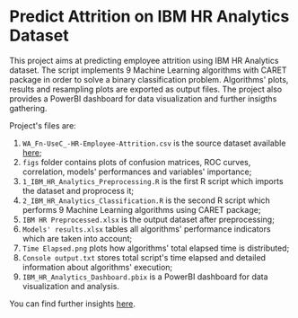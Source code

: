 # Predict Attrition on IBM HR Analytics Dataset
This project aims at predicting employee attrition using IBM HR Analytics dataset. 
The script implements 9 Machine Learning algorithms with CARET package in order to solve a binary classification problem. 
Algorithms' plots, results and resampling plots are exported as output files. The project also provides a PowerBI dashboard for data visualization and further insigths gathering.

Project's files are:
1. `WA_Fn-UseC_-HR-Employee-Attrition.csv` is the source dataset available [here](https://www.kaggle.com/pavansubhasht/ibm-hr-analytics-attrition-dataset);
2. `figs` folder contains plots of confusion matrices, ROC curves, correlation, models' performances and variables' importance;
3. `1_IBM_HR_Analytics_Preprocessing.R` is the first R script which imports the dataset and proprocess it;
4. `2_IBM_HR_Analytics_Classification.R` is the second R script which performs 9 Machine Learning algorithms using CARET package;
5. `IBM HR Preprocessed.xlsx` is the output dataset after preprocessing;
6. `Models' results.xlsx` tables all algorithms' performance indicators which are taken into account;
7. `Time Elapsed.png` plots how algorithms' total elapsed time is distributed;
8. `Console output.txt` stores total script's time elapsed and detailed information about algorithms' execution;
9. `IBM_HR_Analytics_Dashboard.pbix` is a PowerBI dashboard for data visualization and analysis.

You can find further insights [here](http://inseaddataanalytics.github.io/INSEADAnalytics/groupprojects/January2018FBL/IBM_Attrition_VSS.html#business_problem).
